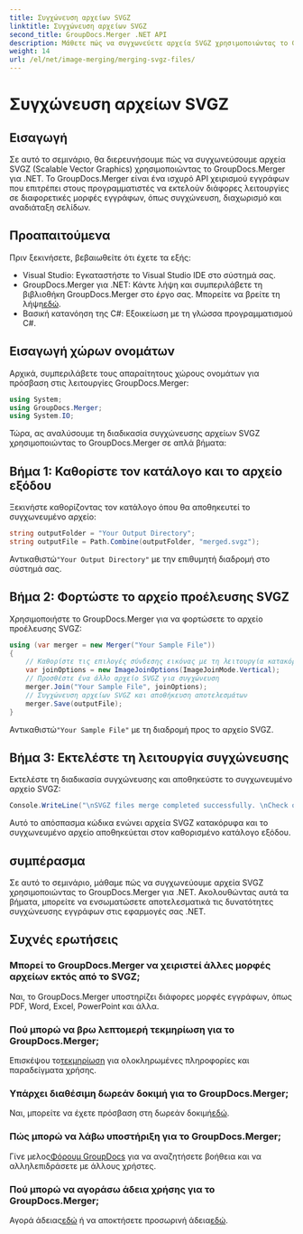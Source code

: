 ```yaml
---
title: Συγχώνευση αρχείων SVGZ
linktitle: Συγχώνευση αρχείων SVGZ
second_title: GroupDocs.Merger .NET API
description: Μάθετε πώς να συγχωνεύετε αρχεία SVGZ χρησιμοποιώντας το GroupDocs.Merger για .NET με αυτό το βήμα προς βήμα εκμάθηση. Βελτιώστε τις δεξιότητες χειρισμού εγγράφων σας.
weight: 14
url: /el/net/image-merging/merging-svgz-files/
---
```


# Συγχώνευση αρχείων SVGZ

## Εισαγωγή
Σε αυτό το σεμινάριο, θα διερευνήσουμε πώς να συγχωνεύσουμε αρχεία SVGZ (Scalable Vector Graphics) χρησιμοποιώντας το GroupDocs.Merger για .NET. Το GroupDocs.Merger είναι ένα ισχυρό API χειρισμού εγγράφων που επιτρέπει στους προγραμματιστές να εκτελούν διάφορες λειτουργίες σε διαφορετικές μορφές εγγράφων, όπως συγχώνευση, διαχωρισμό και αναδιάταξη σελίδων.
## Προαπαιτούμενα
Πριν ξεκινήσετε, βεβαιωθείτε ότι έχετε τα εξής:
- Visual Studio: Εγκαταστήστε το Visual Studio IDE στο σύστημά σας.
-  GroupDocs.Merger για .NET: Κάντε λήψη και συμπεριλάβετε τη βιβλιοθήκη GroupDocs.Merger στο έργο σας. Μπορείτε να βρείτε τη λήψη[εδώ](https://releases.groupdocs.com/merger/net/).
- Βασική κατανόηση της C#: Εξοικείωση με τη γλώσσα προγραμματισμού C#.

## Εισαγωγή χώρων ονομάτων
Αρχικά, συμπεριλάβετε τους απαραίτητους χώρους ονομάτων για πρόσβαση στις λειτουργίες GroupDocs.Merger:
```csharp
using System; 
using GroupDocs.Merger;
using System.IO;
```

Τώρα, ας αναλύσουμε τη διαδικασία συγχώνευσης αρχείων SVGZ χρησιμοποιώντας το GroupDocs.Merger σε απλά βήματα:
## Βήμα 1: Καθορίστε τον κατάλογο και το αρχείο εξόδου
Ξεκινήστε καθορίζοντας τον κατάλογο όπου θα αποθηκευτεί το συγχωνευμένο αρχείο:
```csharp
string outputFolder = "Your Output Directory";
string outputFile = Path.Combine(outputFolder, "merged.svgz");
```
 Αντικαθιστώ`"Your Output Directory"` με την επιθυμητή διαδρομή στο σύστημά σας.
## Βήμα 2: Φορτώστε το αρχείο προέλευσης SVGZ
Χρησιμοποιήστε το GroupDocs.Merger για να φορτώσετε το αρχείο προέλευσης SVGZ:
```csharp
using (var merger = new Merger("Your Sample File"))
{
    // Καθορίστε τις επιλογές σύνδεσης εικόνας με τη λειτουργία κατακόρυφης σύνδεσης
    var joinOptions = new ImageJoinOptions(ImageJoinMode.Vertical);
    // Προσθέστε ένα άλλο αρχείο SVGZ για συγχώνευση
    merger.Join("Your Sample File", joinOptions);
    // Συγχώνευση αρχείων SVGZ και αποθήκευση αποτελεσμάτων
    merger.Save(outputFile);
}
```
 Αντικαθιστώ`"Your Sample File"` με τη διαδρομή προς το αρχείο SVGZ.
## Βήμα 3: Εκτελέστε τη λειτουργία συγχώνευσης
Εκτελέστε τη διαδικασία συγχώνευσης και αποθηκεύστε το συγχωνευμένο αρχείο SVGZ:
```csharp
Console.WriteLine("\nSVGZ files merge completed successfully. \nCheck output in {0}", outputFolder);
```
Αυτό το απόσπασμα κώδικα ενώνει αρχεία SVGZ κατακόρυφα και το συγχωνευμένο αρχείο αποθηκεύεται στον καθορισμένο κατάλογο εξόδου.

## συμπέρασμα
Σε αυτό το σεμινάριο, μάθαμε πώς να συγχωνεύουμε αρχεία SVGZ χρησιμοποιώντας το GroupDocs.Merger για .NET. Ακολουθώντας αυτά τα βήματα, μπορείτε να ενσωματώσετε αποτελεσματικά τις δυνατότητες συγχώνευσης εγγράφων στις εφαρμογές σας .NET.

## Συχνές ερωτήσεις
### Μπορεί το GroupDocs.Merger να χειριστεί άλλες μορφές αρχείων εκτός από το SVGZ;
Ναι, το GroupDocs.Merger υποστηρίζει διάφορες μορφές εγγράφων, όπως PDF, Word, Excel, PowerPoint και άλλα.
### Πού μπορώ να βρω λεπτομερή τεκμηρίωση για το GroupDocs.Merger;
 Επισκέψου το[τεκμηρίωση](https://tutorials.groupdocs.com/merger/net/) για ολοκληρωμένες πληροφορίες και παραδείγματα χρήσης.
### Υπάρχει διαθέσιμη δωρεάν δοκιμή για το GroupDocs.Merger;
 Ναι, μπορείτε να έχετε πρόσβαση στη δωρεάν δοκιμή[εδώ](https://releases.groupdocs.com/).
### Πώς μπορώ να λάβω υποστήριξη για το GroupDocs.Merger;
 Γίνε μελος[Φόρουμ GroupDocs](https://forum.groupdocs.com/c/merger/32) για να αναζητήσετε βοήθεια και να αλληλεπιδράσετε με άλλους χρήστες.
### Πού μπορώ να αγοράσω άδεια χρήσης για το GroupDocs.Merger;
 Αγορά άδειας[εδώ](https://purchase.groupdocs.com/buy) ή να αποκτήσετε προσωρινή άδεια[εδώ](https://purchase.groupdocs.com/temporary-license/).